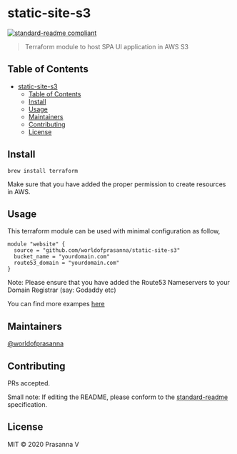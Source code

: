 # static-site-s3

[![standard-readme compliant](https://img.shields.io/badge/standard--readme-OK-green.svg?style=flat-square)](https://github.com/RichardLitt/standard-readme)

> Terraform module to host SPA UI application in AWS S3

## Table of Contents

- [static-site-s3](#static-site-s3)
  - [Table of Contents](#table-of-contents)
  - [Install](#install)
  - [Usage](#usage)
  - [Maintainers](#maintainers)
  - [Contributing](#contributing)
  - [License](#license)

## Install

```
brew install terraform
```
Make sure that you have added the proper permission to create resources in AWS.

## Usage

This terraform module can be used with minimal configuration as follow,

```
module "website" {
  source = "github.com/worldofprasanna/static-site-s3"
  bucket_name = "yourdomain.com"
  route53_domain = "yourdomain.com"
}
```
Note: Please ensure that you have added the Route53 Nameservers to your Domain Registrar (say: Godaddy etc)

You can find more exampes [here](examples/main.tf)

## Maintainers

[@worldofprasanna](https://github.com/worldofprasanna)

## Contributing

PRs accepted.

Small note: If editing the README, please conform to the [standard-readme](https://github.com/RichardLitt/standard-readme) specification.

## License

MIT © 2020 Prasanna V

